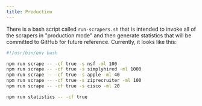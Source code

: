 ```yaml
---
title: Production
---
```


There is a bash script called `run-scrapers.sh` that is intended to invoke all of the scrapers in "production mode" and then generate statistics that will be committed to GitHub for future reference.  Currently, it looks like this:

```sh
#!/usr/bin/env bash

npm run scrape -- -cf true -s nsf -ml 100
npm run scrape -- -cf true -s simplyhired -ml 1000
npm run scrape -- -cf true -s apple -ml 40
npm run scrape -- -cf true -s ziprecruiter -ml 100
npm run scrape -- -cf true -s cisco -ml 20

npm run statistics -- -cf true

```

